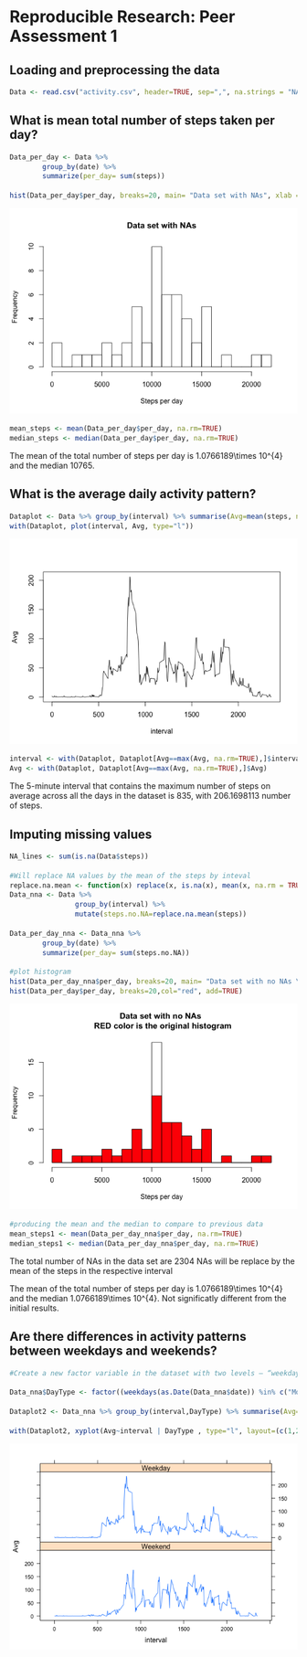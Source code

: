 # Reproducible Research: Peer Assessment 1



## Loading and preprocessing the data

```r
Data <- read.csv("activity.csv", header=TRUE, sep=",", na.strings = "NA")
```

## What is mean total number of steps taken per day?


```r
Data_per_day <- Data %>%
        group_by(date) %>%
        summarize(per_day= sum(steps))

hist(Data_per_day$per_day, breaks=20, main= "Data set with NAs", xlab = "Steps per day")
```

![](PA1_template_files/figure-html/median_mean_steps-1.png)<!-- -->

```r
mean_steps <- mean(Data_per_day$per_day, na.rm=TRUE)
median_steps <- median(Data_per_day$per_day, na.rm=TRUE)
```
The mean of the total number of steps per day is 1.0766189\times 10^{4} and the median 10765.

## What is the average daily activity pattern?


```r
Dataplot <- Data %>% group_by(interval) %>% summarise(Avg=mean(steps, na.rm=TRUE))
with(Dataplot, plot(interval, Avg, type="l"))
```

![](PA1_template_files/figure-html/plot_steps_interval-1.png)<!-- -->

```r
interval <- with(Dataplot, Dataplot[Avg==max(Avg, na.rm=TRUE),]$interval)
Avg <- with(Dataplot, Dataplot[Avg==max(Avg, na.rm=TRUE),]$Avg)
```

The 5-minute interval that contains the maximum number of steps on average across all the days in the dataset is 835, with 206.1698113 number of steps.

## Imputing missing values


```r
NA_lines <- sum(is.na(Data$steps))

#Will replace NA values by the mean of the steps by inteval
replace.na.mean <- function(x) replace(x, is.na(x), mean(x, na.rm = TRUE))
Data_nna <- Data %>%
                group_by(interval) %>%
                mutate(steps.no.NA=replace.na.mean(steps))

Data_per_day_nna <- Data_nna %>%
        group_by(date) %>%
        summarize(per_day= sum(steps.no.NA))

#plot histogram
hist(Data_per_day_nna$per_day, breaks=20, main= "Data set with no NAs \n RED color is the original histogram", xlab = "Steps per day")    
hist(Data_per_day$per_day, breaks=20,col="red", add=TRUE)
```

![](PA1_template_files/figure-html/NA_missing_values-1.png)<!-- -->

```r
#producing the mean and the median to compare to previous data
mean_steps1 <- mean(Data_per_day_nna$per_day, na.rm=TRUE)
median_steps1 <- median(Data_per_day_nna$per_day, na.rm=TRUE)
```

The total number of NAs in the data set are 2304
NAs will be replace by the mean of the steps in the respective interval

The mean of the total number of steps per day is 1.0766189\times 10^{4} and the median 1.0766189\times 10^{4}.  Not significatly different from the initial results.


## Are there differences in activity patterns between weekdays and weekends?


```r
#Create a new factor variable in the dataset with two levels – “weekday” and “weekend” indicating whether a given date is a weekday or weekend day.

Data_nna$DayType <- factor((weekdays(as.Date(Data_nna$date)) %in% c("Monday", "Tuesday", "Wednesday", "Thursday", "Friday")), levels=c(FALSE, TRUE), labels=c('Weekend', 'Weekday'))
         
Dataplot2 <- Data_nna %>% group_by(interval,DayType) %>% summarise(Avg=mean(steps, na.rm=TRUE))

with(Dataplot2, xyplot(Avg~interval | DayType , type="l", layout=(c(1,2))))
```

![](PA1_template_files/figure-html/weekday_comparision-1.png)<!-- -->


